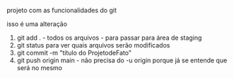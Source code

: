 projeto com as funcionalidades do git

isso é uma alteração
1. git add . - todos os arquivos - para passar para área de staging
2. git status para ver quais arquivos serão modificados
3. git commit -m "título do ProjetodeFato"
4. git push origin main - não precisa do -u origin porque já se entende que será no mesmo